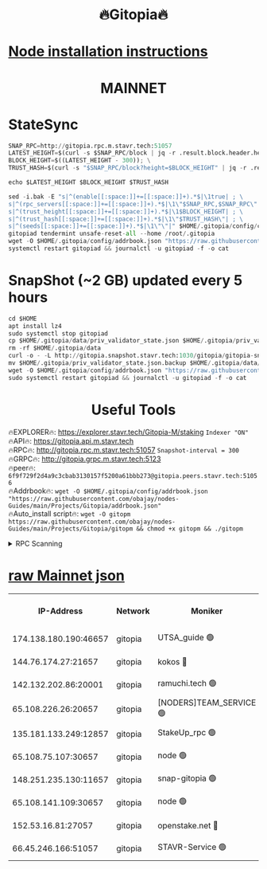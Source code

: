 <h1 align="center"> 🔥Gitopia🔥</h1>

[Node installation instructions](https://github.com/obajay/nodes-Guides/tree/main/Projects/Gitopia)
=

<h1 align="center"> MAINNET</h1>

# StateSync
```python
SNAP_RPC=http://gitopia.rpc.m.stavr.tech:51057
LATEST_HEIGHT=$(curl -s $SNAP_RPC/block | jq -r .result.block.header.height); \
BLOCK_HEIGHT=$((LATEST_HEIGHT - 300)); \
TRUST_HASH=$(curl -s "$SNAP_RPC/block?height=$BLOCK_HEIGHT" | jq -r .result.block_id.hash)

echo $LATEST_HEIGHT $BLOCK_HEIGHT $TRUST_HASH

sed -i.bak -E "s|^(enable[[:space:]]+=[[:space:]]+).*$|\1true| ; \
s|^(rpc_servers[[:space:]]+=[[:space:]]+).*$|\1\"$SNAP_RPC,$SNAP_RPC\"| ; \
s|^(trust_height[[:space:]]+=[[:space:]]+).*$|\1$BLOCK_HEIGHT| ; \
s|^(trust_hash[[:space:]]+=[[:space:]]+).*$|\1\"$TRUST_HASH\"| ; \
s|^(seeds[[:space:]]+=[[:space:]]+).*$|\1\"\"|" $HOME/.gitopia/config/config.toml
gitopiad tendermint unsafe-reset-all --home /root/.gitopia
wget -O $HOME/.gitopia/config/addrbook.json "https://raw.githubusercontent.com/obajay/nodes-Guides/main/Projects/Gitopia/addrbook.json"
systemctl restart gitopiad && journalctl -u gitopiad -f -o cat
```
# SnapShot (~2 GB) updated every 5 hours
```python
cd $HOME
apt install lz4
sudo systemctl stop gitopiad
cp $HOME/.gitopia/data/priv_validator_state.json $HOME/.gitopia/priv_validator_state.json.backup
rm -rf $HOME/.gitopia/data
curl -o - -L http://gitopia.snapshot.stavr.tech:1030/gitopia/gitopia-snap.tar.lz4 | lz4 -c -d - | tar -x -C $HOME/.gitopia --strip-components 2
mv $HOME/.gitopia/priv_validator_state.json.backup $HOME/.gitopia/data/priv_validator_state.json
wget -O $HOME/.gitopia/config/addrbook.json "https://raw.githubusercontent.com/obajay/nodes-Guides/main/Projects/Gitopia/addrbook.json"
sudo systemctl restart gitopiad && journalctl -u gitopiad -f -o cat
```
 <h1 align="center"> Useful Tools</h1>

🔥EXPLORER🔥:      https://explorer.stavr.tech/Gitopia-M/staking  `Indexer "ON"` \
🔥API🔥: 			 		 https://gitopia.api.m.stavr.tech \
🔥RPC🔥:           http://gitopia.rpc.m.stavr.tech:51057              `Snapshot-interval = 300` \
🔥GRPC🔥:          http://gitopia.grpc.m.stavr.tech:5123 \
🔥peer🔥:					 `6f9f729f2d4a9c3cbab3130157f5200a61bbb273@gitopia.peers.stavr.tech:51056` \
🔥Addrbook🔥:    ```wget -O $HOME/.gitopia/config/addrbook.json "https://raw.githubusercontent.com/obajay/nodes-Guides/main/Projects/Gitopia/addrbook.json"``` \
🔥Auto_install script🔥: ```wget -O gitopm https://raw.githubusercontent.com/obajay/nodes-Guides/main/Projects/Gitopia/gitopm && chmod +x gitopm && ./gitopm```


<details>
<summary>RPC Scanning</summary>

<h2 align="center"> We scan nodes in real time every 4 hours. And we provide the final result of RPC endpoints.
We cannot influence the operation of these nodes in any way. </h2>


```python
If Voting Power is higher than 0 --> then the Node is a validator of the network and may be subject to attack and be a potential threat to the chain.
```
```python
We marked such validators with a red symbol
```

</details>

[raw Mainnet json](https://rpc-check.gitopm.stavr.tech/gitopm/rpc-gitopm-result.json)
=

<table><tr><th>IP-Address</th><th>Network</th><th>Moniker</th><th>Latest Block Height</th><th>Earliest Block Height</th><th>Catching Up</th><th>Tx Index</th><th>Voting Power</th><th>Scan Time</th></tr><tr><td>174.138.180.190:46657</td><td>gitopia</td><td>UTSA_guide 🟢</td><td>10769422</td><td>6071990</td><td>False</td><td>on</td><td>0</td><td>2023-12-17T02:01:14.464877558UTC</td></tr><tr><td>144.76.174.27:21657</td><td>gitopia</td><td>kokos 🔴</td><td>10769439</td><td>6071990</td><td>False</td><td>off</td><td>936373</td><td>2023-12-17T02:01:47.368049887UTC</td></tr><tr><td>142.132.202.86:20001</td><td>gitopia</td><td>ramuchi.tech 🟢</td><td>10769438</td><td>6548337</td><td>False</td><td>on</td><td>0</td><td>2023-12-17T02:01:44.668312282UTC</td></tr><tr><td>65.108.226.26:20657</td><td>gitopia</td><td>[NODERS]TEAM_SERVICE 🟢</td><td>10769449</td><td>6846001</td><td>False</td><td>on</td><td>0</td><td>2023-12-17T02:02:08.596728806UTC</td></tr><tr><td>135.181.133.249:12857</td><td>gitopia</td><td>StakeUp_rpc 🟢</td><td>10769438</td><td>8010001</td><td>False</td><td>on</td><td>0</td><td>2023-12-17T02:01:44.998282298UTC</td></tr><tr><td>65.108.75.107:30657</td><td>gitopia</td><td>node 🟢</td><td>10769443</td><td>8802845</td><td>False</td><td>on</td><td>0</td><td>2023-12-17T02:01:57.955735698UTC</td></tr><tr><td>148.251.235.130:11657</td><td>gitopia</td><td>snap-gitopia 🟢</td><td>10769436</td><td>9516001</td><td>False</td><td>on</td><td>0</td><td>2023-12-17T02:01:42.397828994UTC</td></tr><tr><td>65.108.141.109:30657</td><td>gitopia</td><td>node 🟢</td><td>10769436</td><td>10145845</td><td>False</td><td>on</td><td>0</td><td>2023-12-17T02:01:42.068744059UTC</td></tr><tr><td>152.53.16.81:27057</td><td>gitopia</td><td>openstake.net 🔴</td><td>10769415</td><td>10455001</td><td>False</td><td>off</td><td>5845</td><td>2023-12-17T02:01:03.631628282UTC</td></tr><tr><td>66.45.246.166:51057</td><td>gitopia</td><td>STAVR-Service 🟢</td><td>10769427</td><td>10725001</td><td>False</td><td>on</td><td>0</td><td>2023-12-17T02:01:23.342293409UTC</td></tr></table>
